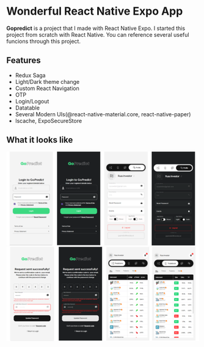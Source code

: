 # Wonderful React Native Expo App

**Gopredict** is a project that I made with React Native Expo. I started this project from scratch with React Native.
You can reference several useful funcions through this project.

## Features

- Redux Saga
- Light/Dark theme change
- Custom React Navigation
- OTP
- Login/Logout
- Datatable
- Several Modern UIs(@react-native-material.core, react-native-paper)
- lscache, ExpoSecureStore

## What it looks like

<p align="center">
    <img src="assets/GoPredict1.png" width="900">
    <img src="assets/GoPredict2.png" width="900">
</p>
